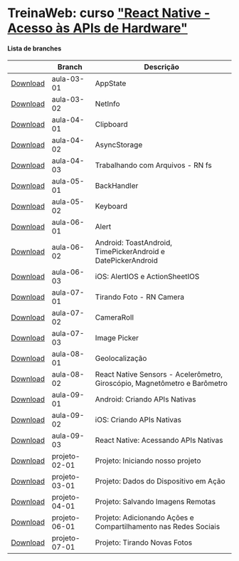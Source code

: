 
# TreinaWeb: curso ["React Native - Acesso às APIs de Hardware"](https://www.treinaweb.com.br/curso/react-native-acesso-as-apis-de-hardware)



#### Lista de branches
|  | Branch | Descrição |
| ------ | ------ |  ------ | 
[Download](https://github.com/treinaweb/treinaweb-react-native-api-hardware/archive/aula-03-01.zip)    |  aula-03-01     | AppState |
[Download](https://github.com/treinaweb/treinaweb-react-native-api-hardware/archive/aula-03-02.zip)    |  aula-03-02     | NetInfo |
[Download](https://github.com/treinaweb/treinaweb-react-native-api-hardware/archive/aula-04-01.zip)    |  aula-04-01     | Clipboard |
[Download](https://github.com/treinaweb/treinaweb-react-native-api-hardware/archive/aula-04-02.zip)    |  aula-04-02     | AsyncStorage |
[Download](https://github.com/treinaweb/treinaweb-react-native-api-hardware/archive/aula-04-03.zip)    |  aula-04-03     | Trabalhando com Arquivos - RN fs |
[Download](https://github.com/treinaweb/treinaweb-react-native-api-hardware/archive/aula-05-01.zip)    |  aula-05-01     | BackHandler |
[Download](https://github.com/treinaweb/treinaweb-react-native-api-hardware/archive/aula-05-02.zip)    |  aula-05-02     | Keyboard |
[Download](https://github.com/treinaweb/treinaweb-react-native-api-hardware/archive/aula-06-01.zip)    |  aula-06-01     | Alert |
[Download](https://github.com/treinaweb/treinaweb-react-native-api-hardware/archive/aula-06-02.zip)    |  aula-06-02     | Android: ToastAndroid, TimePickerAndroid e DatePickerAndroid |
[Download](https://github.com/treinaweb/treinaweb-react-native-api-hardware/archive/aula-06-03.zip)    |  aula-06-03     | iOS: AlertIOS e ActionSheetIOS |
[Download](https://github.com/treinaweb/treinaweb-react-native-api-hardware/archive/aula-07-01.zip)    |  aula-07-01     | Tirando Foto - RN Camera |
[Download](https://github.com/treinaweb/treinaweb-react-native-api-hardware/archive/aula-07-02.zip)    |  aula-07-02     | CameraRoll |
[Download](https://github.com/treinaweb/treinaweb-react-native-api-hardware/archive/aula-07-03.zip)    |  aula-07-03     | Image Picker |
[Download](https://github.com/treinaweb/treinaweb-react-native-api-hardware/archive/aula-08-01.zip)    |  aula-08-01     | Geolocalização |
[Download](https://github.com/treinaweb/treinaweb-react-native-api-hardware/archive/aula-08-02.zip)    |  aula-08-02     | React Native Sensors - Acelerômetro, Giroscópio, Magnetômetro e Barômetro |
[Download](https://github.com/treinaweb/treinaweb-react-native-api-hardware/archive/aula-09-01.zip)    |  aula-09-01     | Android: Criando APIs Nativas |
[Download](https://github.com/treinaweb/treinaweb-react-native-api-hardware/archive/aula-09-02.zip)    |  aula-09-02     | iOS: Criando APIs Nativas |
[Download](https://github.com/treinaweb/treinaweb-react-native-api-hardware/archive/aula-09-03.zip)    |  aula-09-03     | React Native: Acessando APIs Nativas |
[Download](https://github.com/treinaweb/treinaweb-react-native-api-hardware/archive/projeto-02-01.zip)    |  projeto-02-01     | Projeto: Iniciando nosso projeto |
[Download](https://github.com/treinaweb/treinaweb-react-native-api-hardware/archive/projeto-03-01.zip)    |  projeto-03-01     | Projeto: Dados do Dispositivo em Ação |
[Download](https://github.com/treinaweb/treinaweb-react-native-api-hardware/archive/projeto-04-01.zip)    |  projeto-04-01     | Projeto: Salvando Imagens Remotas |
[Download](https://github.com/treinaweb/treinaweb-react-native-api-hardware/archive/projeto-06-01.zip)    |  projeto-06-01     | Projeto: Adicionando Ações e Compartilhamento nas Redes Sociais |
[Download](https://github.com/treinaweb/treinaweb-react-native-api-hardware/archive/projeto-07-01.zip)    |  projeto-07-01     | Projeto: Tirando Novas Fotos |
